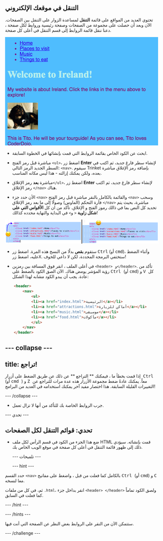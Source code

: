 ## التنقل في موقعك الإلكتروني

تحتوي العديد من المواقع على قائمة **التنقل** لمساعدة الزوار على التنقل بين الصفحات. الآن وبعد أن حصلت على مجموعة من الصفحات وصفحة رئيسية وروابط لكل صفحة ، دعنا ننقل قائمة الروابط إلى قسم التنقل في أعلى كل صفحة.

![مثال على صفحة ويب مع روابط التنقل في الأعلى](images/egNavLinksAtTop.png)

- ابحث عن الكود الخاص بقائمة الروابط التي قمت بإنشائها في الخطوة السابقة.

- مباشرة قبل رمز الفتح `<ul>`، اضغط زر **Enter** لإنشاء سطر فارغ جديد، ثم اكتب في السطر الجديد الرمز التالي: `<nav>`. سيقوم Trinket بإضافة رمز الإغلاق مباشرة بعده، ولكن يمكنك إزالته - هذا ليس مكانه المناسب.

- مباشرة **بعد** رمز الإغلاق`</ul>`، اضغط زر **Enter** لإنشاء سطر فارغ جديد، ثم اكتب رمز الإغلاق `</nav>` هناك.

- الأن حدد جزء `<nav>` والقائمة بالكامل بالنقر مباشرة قبل رمز الفتح `<nav>` وسحب فأرة التحكم (الماوس) وصولًا إلى ما بعد رمز الإغلاق `</nav>` مباشرة، بحيث يتم تحديد كل النص بما في ذالك رموز الفتح و الإغلاق. تأكد من ان كل **الأقواس التي على شكل زاوية** `<` و`>` في البداية والنهاية محدده كذالك!

![لم يتم تحديد النص الموجود على اليسار بالكامل بينما تم تحديد النص الموجود على اليمين بالكامل](images/egSelectedYayWoops.png)

- ستقوم **بقص** بدلًا من النسخ هذه المرة. اضغط زر <kbd>Ctrl</kbd> (أو <kbd>cmd</kbd>)، وأثناء الضغط عليه، اضغط زر<kbd>X</kbd>. ستختفي البرمجة المحددة، لكن لا داعي للخوف!

- في أعلى الملف ، انقر فوق المسافة بين رمزين `<header> و</header>`. تأكد من رؤية المؤشر يومض هناك. الآن الصق الكود بالضغط على <kbd> Ctrl </kbd> (أو <kbd> cmd</kbd>) و <kbd> V </kbd> كل عادة. يجب أن يبدو الكود مشابه لهذا الشكل:

```html
    <header>
        <nav>
            <ul>
            <li><a href="index.html">الرئيسية</a></li>
            <li><a href="attractions.html">أماكن للزيارة</a></li>
            <li><a href="music.html">موسيقى</a></li>
            <li><a href="food.html">مأكولات</a></li>
            </ul>
        </nav>
    </header>
```

## \--- collapse \---

## title: تراجع!

إذا قمت بخطأ ما ، فيمكنك ** التراجع ** عن ذلك عن طريق الضغط على أزرار<kbd> Ctrl </kbd> (أو <kbd> cmd </kbd>) و <kbd> Z </kbd>معاً. يمكنك عادةً ضغط مجموعة الأزرار هذه عدة مرات للتراجع عن التغييرات القليلة السابقة. هذا اختصار مفيد آخر يمكنك استخدامه في العديد من البرامج!

\--- /collapse \---

- جرب الروابط الخاصة بك للتأكد من أنها لا تزال تعمل.

\--- تحدي \---

## تحدي: قوائم التنقل لكل الصفحات

- ضع هذا الجزء من الكود في قسم الرأس لكل ملف HTML قمت بإنشائه. سيؤدي ذلك إلى ظهور قائمة التنقل في أعلى كل صفحة في موقع الويب الخاص بك.
    
    \--- تلميحات \---
    
    \--- hint \---

حدد القسم `<nav>` بالكامل كما فعلت من قبل ، واضغط على مفاتيح <kbd> Ctrl </kbd> (أو <kbd> cmd</kbd>) و <kbd> C </kbd> معا لنسخه.

ثم، في كل من ملفات `.html`، انقر بداخل جزء `<header> </header>` ولصق الكود تماماً كما فعلت في السابق.

\--- /hint \---

\--- /hints \---

ستتمكن الآن من النقر على الروابط بغض النظر عن الصفحة التي أنت فيها.

\--- /challenge \---